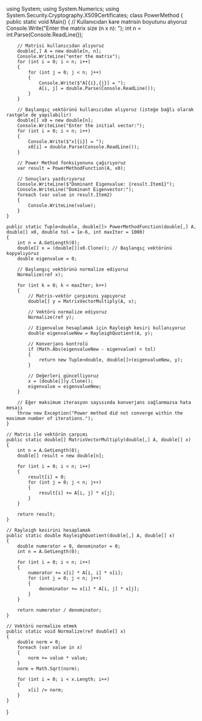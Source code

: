 using System;
using System.Numerics;
using System.Security.Cryptography.X509Certificates;
class PowerMethod
{
    public static void Main()
    {
        // Kullanıcıdan kare matrisin boyutunu alıyoruz
        Console.Write("Enter the matrix size (n x n): ");
        int n = int.Parse(Console.ReadLine());

        // Matrisi kullanıcıdan alıyoruz
        double[,] A = new double[n, n];
        Console.WriteLine("enter the matrix");
        for (int i = 0; i < n; i++)
        {
            for (int j = 0; j < n; j++)
            {
                Console.Write($"A[{i},{j}] = ");
                A[i, j] = double.Parse(Console.ReadLine());
            }
        }

        // Başlangıç vektörünü kullanıcıdan alıyoruz (isteğe bağlı olarak rastgele de yapılabilir)
        double[] x0 = new double[n];
        Console.WriteLine("Enter the initial vector:");
        for (int i = 0; i < n; i++)
        {
            Console.Write($"x[{i}] = ");
            x0[i] = double.Parse(Console.ReadLine());
        }

        // Power Method fonksiyonunu çağırıyoruz
        var result = PowerMethodFunction(A, x0);

        // Sonuçları yazdırıyoruz
        Console.WriteLine($"Dominant Eigenvalue: {result.Item1}");
        Console.WriteLine("Dominant Eigenvector:");
        foreach (var value in result.Item2)
        {
            Console.WriteLine(value);
        }
    }

    public static Tuple<double, double[]> PowerMethodFunction(double[,] A, double[] x0, double tol = 1e-6, int maxIter = 1000)
    {
        int n = A.GetLength(0);
        double[] x = (double[])x0.Clone(); // Başlangıç vektörünü kopyalıyoruz
        double eigenvalue = 0;

        // Başlangıç vektörünü normalize ediyoruz
        Normalize(ref x);

        for (int k = 0; k < maxIter; k++)
        {
            // Matris-vektör çarpımını yapıyoruz
            double[] y = MatrixVectorMultiply(A, x);

            // Vektörü normalize ediyoruz
            Normalize(ref y);

            // Eigenvalue hesaplamak için Rayleigh kesiri kullanıyoruz
            double eigenvalueNew = RayleighQuotient(A, y);

            // Konverjans kontrolü
            if (Math.Abs(eigenvalueNew - eigenvalue) < tol)
            {
                return new Tuple<double, double[]>(eigenvalueNew, y);
            }

            // Değerleri güncelliyoruz
            x = (double[])y.Clone();
            eigenvalue = eigenvalueNew;
        }

        // Eğer maksimum iterasyon sayısında konverjans sağlanmazsa hata mesajı
        throw new Exception("Power method did not converge within the maximum number of iterations.");
    }

    // Matris ile vektörün çarpımı
    public static double[] MatrixVectorMultiply(double[,] A, double[] x)
    {
        int n = A.GetLength(0);
        double[] result = new double[n];

        for (int i = 0; i < n; i++)
        {
            result[i] = 0;
            for (int j = 0; j < n; j++)
            {
                result[i] += A[i, j] * x[j];
            }
        }

        return result;
    }

    // Rayleigh kesirini hesaplamak
    public static double RayleighQuotient(double[,] A, double[] x)
    {
        double numerator = 0, denominator = 0;
        int n = A.GetLength(0);

        for (int i = 0; i < n; i++)
        {
            numerator += x[i] * A[i, i] * x[i];
            for (int j = 0; j < n; j++)
            {
                denominator += x[i] * A[i, j] * x[j];
            }
        }

        return numerator / denominator;
    }

    // Vektörü normalize etmek
    public static void Normalize(ref double[] x)
    {
        double norm = 0;
        foreach (var value in x)
        {
            norm += value * value;
        }
        norm = Math.Sqrt(norm);

        for (int i = 0; i < x.Length; i++)
        {
            x[i] /= norm;
        }
    }
}
